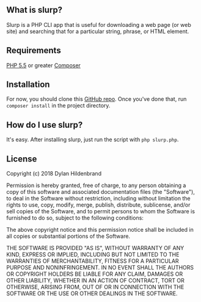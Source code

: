 ## What is slurp?

Slurp is a PHP CLI app that is useful for downloading a web page (or web site) and searching that for a particular string, phrase, or HTML element.

## Requirements

[PHP 5.5](https://secure.php.net/) or greater
[Composer](https://getcomposer.org/)

## Installation

For now, you should clone this [GitHub repo](https://github.com/Dilden/slurp). Once you've done that, run `composer install` in the project directory.


## How do I use slurp?

It's easy. After installing slurp, just run the script with `php slurp.php`.

## License

Copyright (c) 2018 Dylan Hildenbrand 

Permission is hereby granted, free of charge, to any person obtaining a copy
of this software and associated documentation files (the "Software"), to deal
in the Software without restriction, including without limitation the rights
to use, copy, modify, merge, publish, distribute, sublicense, and/or sell
copies of the Software, and to permit persons to whom the Software is
furnished to do so, subject to the following conditions:

The above copyright notice and this permission notice shall be included in all
copies or substantial portions of the Software.

THE SOFTWARE IS PROVIDED "AS IS", WITHOUT WARRANTY OF ANY KIND, EXPRESS OR
IMPLIED, INCLUDING BUT NOT LIMITED TO THE WARRANTIES OF MERCHANTABILITY,
FITNESS FOR A PARTICULAR PURPOSE AND NONINFRINGEMENT. IN NO EVENT SHALL THE
AUTHORS OR COPYRIGHT HOLDERS BE LIABLE FOR ANY CLAIM, DAMAGES OR OTHER
LIABILITY, WHETHER IN AN ACTION OF CONTRACT, TORT OR OTHERWISE, ARISING FROM,
OUT OF OR IN CONNECTION WITH THE SOFTWARE OR THE USE OR OTHER DEALINGS IN THE
SOFTWARE.

